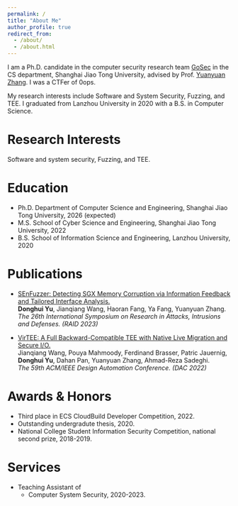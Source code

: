```yaml
---
permalink: /
title: "About Me"
author_profile: true
redirect_from: 
  - /about/
  - /about.html
---
```

I am a Ph.D. candidate in the computer security research team [GoSec](https://gosec.sjtu.edu.cn/) in the CS department, Shanghai Jiao Tong University, advised by Prof. [Yuanyuan Zhang](http://yyjess.com/). I was a CTFer of 0ops. 

My research interests include Software and System Security, Fuzzing, and TEE. I graduated from Lanzhou University in 2020 with a B.S. in Computer Science.



Research Interests
======
Software and system security, Fuzzing, and TEE.

Education
======
* Ph.D. Department of Computer Science and Engineering, Shanghai Jiao Tong University, 2026 (expected)
* M.S. School of Cyber Science and Engineering, Shanghai Jiao Tong University, 2022
* B.S. School of Information Science and Engineering, Lanzhou University, 2020

Publications
======

* [SEnFuzzer: Detecting SGX Memory Corruption via Information Feedback and Tailored Interface Analysis.](https://dl.acm.org/doi/10.1145/3607199.3607215)    
  **Donghui Yu**, Jianqiang Wang, Haoran Fang, Ya Fang, Yuanyuan Zhang.  
  *The 26th International Symposium on Research in Attacks, Intrusions and Defenses. (RAID 2023)*  

* [VirTEE: A Full Backward-Compatible TEE with Native Live Migration and Secure I/O.](https://dl.acm.org/doi/abs/10.1145/3489517.3530436)   
  Jianqiang Wang, Pouya Mahmoody, Ferdinand Brasser, Patric Jauernig, **Donghui Yu**, Dahan Pan, Yuanyuan Zhang, Ahmad-Reza Sadeghi.  
  *The 59th ACM/IEEE Design Automation Conference. (DAC 2022)*



Awards & Honors
======
* Third place in ECS CloudBuild Developer Competition, 2022.
* Outstanding undergradute thesis, 2020.
* National College Student Information Security Competition, national second prize, 2018-2019.

Services
======
* Teaching Assistant of
  - Computer System Security, 2020-2023.

<!-- Work experience
======
* Spring 2024: Academic Pages Collaborator
  * Github University
  * Duties includes: Updates and improvements to template
  * Supervisor: The Users

* Fall 2015: Research Assistant
  * Github University
  * Duties included: Merging pull requests
  * Supervisor: Professor Hub

* Summer 2015: Research Assistant
  * Github University
  * Duties included: Tagging issues
  * Supervisor: Professor Git -->
  
<!-- Skills
======
* Skill 1
* Skill 2
  * Sub-skill 2.1
  * Sub-skill 2.2
  * Sub-skill 2.3
* Skill 3

Publications
======
  <ul>{% for post in site.publications reversed %}
    {% include archive-single-cv.html %}
  {% endfor %}</ul>
  
Talks
======
  <ul>{% for post in site.talks reversed %}
    {% include archive-single-talk-cv.html  %}
  {% endfor %}</ul>
  
Teaching
======
  <ul>{% for post in site.teaching reversed %}
    {% include archive-single-cv.html %}
  {% endfor %}</ul>
  
Service and leadership
======
* Currently signed in to 43 different slack teams -->
